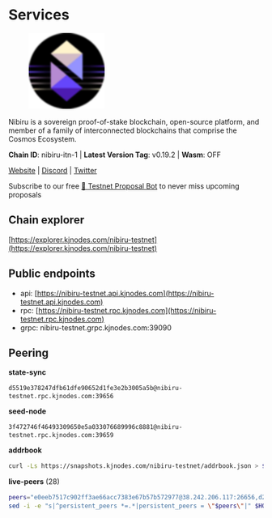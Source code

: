 # Services

<figure><img src="https://raw.githubusercontent.com/kj89/cosmos-images/main/logos/nibiru.png" width="150" alt=""><figcaption></figcaption></figure>

Nibiru is a sovereign proof-of-stake blockchain, open-source platform,  and member of a family of interconnected blockchains that comprise the Cosmos Ecosystem.

**Chain ID**: nibiru-itn-1 | **Latest Version Tag**: v0.19.2 | **Wasm**: OFF

[Website](https://nibiru.fi) | [Discord](https://discord.gg/nibirufi) | [Twitter](https://twitter.com/NibiruChain)



Subscribe to our free [🤖 Testnet Proposal Bot](https://t.me/kjnodes_testnet_proposal_bot) to never miss upcoming proposals


## Chain explorer
[https://explorer.kjnodes.com/nibiru-testnet](https://explorer.kjnodes.com/nibiru-testnet)

## Public endpoints

* api: [https://nibiru-testnet.api.kjnodes.com](https://nibiru-testnet.api.kjnodes.com)
* rpc: [https://nibiru-testnet.rpc.kjnodes.com](https://nibiru-testnet.rpc.kjnodes.com)
* grpc: nibiru-testnet.grpc.kjnodes.com:39090

## Peering

**state-sync**

```text
d5519e378247dfb61dfe90652d1fe3e2b3005a5b@nibiru-testnet.rpc.kjnodes.com:39656
```

**seed-node**

```text
3f472746f46493309650e5a033076689996c8881@nibiru-testnet.rpc.kjnodes.com:39659
```

**addrbook**
```bash
curl -Ls https://snapshots.kjnodes.com/nibiru-testnet/addrbook.json > $HOME/.nibid/config/addrbook.json
```

**live-peers** (28)
```bash
peers="e0eeb7517c902ff3ae66acc7383e67b57b572977@38.242.206.117:26656,d2f53fd715b205d1321a22bad1a6334a06f3de2b@64.227.4.135:03656,2ce838eea29c3f6ca650081dd0fa99186304b151@37.99.82.28:26656,584ca0c44e76af5484a045b22809a18587873e2d@185.196.20.33:26656,ad41ef68f4740d5be84ff54c34b0331b02ff4ae4@85.10.193.246:29656,15bb498412ae171d617fec5525c6be0536fa7352@94.158.152.162:26656,a5455fdd70a915023bb4902143704430793c3e68@162.55.163.78:26656,dc6f503fae0806a89c272bdad03f8681c25a3c75@185.182.187.2:26656,10b77a4ab480c05e323a401b493a08dca2a3ec48@154.53.42.141:26656,93b0696cd10a3d683c1cf28641ff210d316954da@89.117.63.232:26656,0ca2764067c0d6a3818c95b25f73ac2769d0fd0e@45.85.249.42:26656,c4c1285236515db8170f959433a9dc1277ba2abe@185.135.137.236:26656,28dbc46f1d5d2611b28c962d6094d03772baa7c9@217.76.50.20:26656,6ed1a9222eb38742eec37cf9a3556aa8fa5b4b18@84.46.249.197:26656,34fe5ae43d748aedcab2e6d7994f736eba32dae3@185.192.96.235:39656,452a3e2dda1f044221f30a8e25e6b90eaef70ce1@154.26.157.17:26656,7d3867934f0664832f782e3579e30686b069c473@109.123.250.109:26656,a33449946b9806847faf0fbb3847ddb330867d64@109.123.241.63:26656,e2a13aaf637fdce79cb90ff1a0e0567b88240bce@185.135.137.224:26656,f31536c1f70fb1a8127c1f412bbccef4d1a19e20@195.14.6.2:26656,ca91b6230e92ee6f5b9c5b1fe80fa07a1b72225a@185.211.6.205:26656,5e8e5ca5fe3ffa7987093a91b63edc15f2e6bb4d@194.60.201.205:26656,668f3f60a0ff3f9fcbaf8551782f71de1cc767a9@89.116.24.215:26656,88f4766708602357ab66982bc6c48f8e34b22cfc@2.58.82.127:39656,d5d51ad6226922fe0a85de41e972722021e6b982@138.201.31.28:26656,7b69fec8f71ccb56b0a2d7ddc07a92c2982a77d1@34.125.91.236:26656,d5519e378247dfb61dfe90652d1fe3e2b3005a5b@65.109.68.190:39656,a10fd4adadd7ca8f430ad88ffdc93366e9471b00@149.102.135.51:26656"
sed -i -e "s|^persistent_peers *=.*|persistent_peers = \"$peers\"|" $HOME/.nibid/config/config.toml
```
